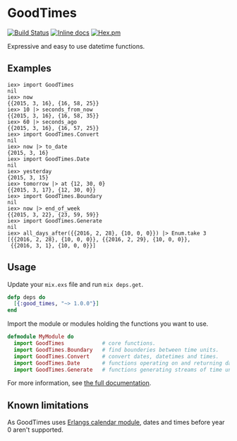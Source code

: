 # GoodTimes

[![Build Status](https://travis-ci.org/magplus/good_times.svg?branch=master)](https://travis-ci.org/magplus/good_times)
[![Inline docs](http://inch-ci.org/github/magplus/good_times.svg?branch=master)](http://inch-ci.org/github/magplus/good_times)
[![Hex.pm](https://img.shields.io/hexpm/v/good_times.svg)](https://hex.pm/packages/good_times)

Expressive and easy to use datetime functions.

## Examples

```
iex> import GoodTimes
nil
iex> now
{{2015, 3, 16}, {16, 58, 25}}
iex> 10 |> seconds_from_now
{{2015, 3, 16}, {16, 58, 35}}
iex> 60 |> seconds_ago
{{2015, 3, 16}, {16, 57, 25}}
iex> import GoodTimes.Convert
nil
iex> now |> to_date
{2015, 3, 16}
iex> import GoodTimes.Date
nil
iex> yesterday
{2015, 3, 15}
iex> tomorrow |> at {12, 30, 0}
{{2015, 3, 17}, {12, 30, 0}}
iex> import GoodTimes.Boundary
nil
iex> now |> end_of_week
{{2015, 3, 22}, {23, 59, 59}}
iex> import GoodTimes.Generate
nil
iex> all_days_after({{2016, 2, 28}, {10, 0, 0}}) |> Enum.take 3
[{{2016, 2, 28}, {10, 0, 0}}, {{2016, 2, 29}, {10, 0, 0}},
 {{2016, 3, 1}, {10, 0, 0}}]
```

## Usage

Update your `mix.exs` file and run `mix deps.get`.
```elixir
defp deps do
  [{:good_times, "~> 1.0.0"}]
end
```

Import the module or modules holding the functions you want to use.
```elixir
defmodule MyModule do
  import GoodTimes            # core functions.
  import GoodTimes.Boundary   # find bounderies between time units.
  import GoodTimes.Convert    # convert dates, datetimes and times.
  import GoodTimes.Date       # functions operating on and returning dates.
  import GoodTimes.Generate   # functions generating streams of time units.
```

For more information, see [the full documentation](http://hexdocs.pm/good_times/).

## Known limitations

As GoodTimes uses [Erlangs calendar module](http://erlang.org/doc/man/calendar.html), dates and times before year 0 aren't supported.
